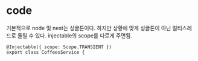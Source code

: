 # code
기본적으로 node 및 nest는 싱글톤이다.
하지만 상황에 맞게 싱글톤이 아닌 멀티스레드로 돌릴 수 있다.
injectable의 scope를 다르게 주면됨.
```
@Injectable({ scope: Scope.TRANSIENT })
export class CoffeesService {
```